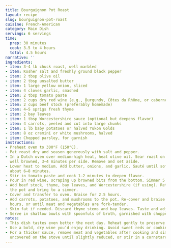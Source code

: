 ```yaml
---
title: Bourguignon Pot Roast
layout: recipe
slug: bourguignon-pot-roast
cuisine: French-American
category: Main Dish
servings: 6 servings
time:
  prep: 30 minutes
  cook: 3.5 to 4 hours
  total: 4.5 hours
narrative: ''
ingredients:
- item: 3–4 lb chuck roast, well marbled
- item: Kosher salt and freshly ground black pepper
- item: 2 tbsp olive oil
- item: 2 tbsp unsalted butter
- item: 1 large yellow onion, sliced
- item: 4 cloves garlic, smashed
- item: 2 tbsp tomato paste
- item: 2 cups dry red wine (e.g., Burgundy, Côtes du Rhône, or cabernet)
- item: 2 cups beef stock (preferably homemade)
- item: 4–5 sprigs fresh thyme
- item: 2 bay leaves
- item: 1 tbsp Worcestershire sauce (optional but deepens flavor)
- item: 4 carrots, peeled and cut into large chunks
- item: 1 lb baby potatoes or halved Yukon Golds
- item: 8 oz cremini or white mushrooms, halved
- item: Chopped parsley, for garnish
instructions:
- Preheat oven to 300°F (150°C).
- Pat roast dry and season generously with salt and pepper.
- In a Dutch oven over medium-high heat, heat olive oil. Sear roast on all sides until
  well browned, 3–4 minutes per side. Remove and set aside.
- Lower heat to medium. Add butter, onions, and garlic. Sauté until soft and golden,
  about 6–8 minutes.
- Stir in tomato paste and cook 1–2 minutes to deepen flavor.
- Pour in red wine, scraping up browned bits from the bottom. Simmer 5 minutes.
- Add beef stock, thyme, bay leaves, and Worcestershire (if using). Return roast to
  the pot and bring to a simmer.
- Cover and transfer to oven. Braise for 2.5 hours.
- Add carrots, potatoes, and mushrooms to the pot. Re-cover and braise another 1–1.5
  hours, or until meat and vegetables are fork-tender.
- Skim fat if needed. Discard thyme stems and bay leaves. Taste and adjust seasoning.
- Serve in shallow bowls with spoonfuls of broth, garnished with chopped parsley.
notes:
- This dish tastes even better the next day. Reheat gently to preserve texture.
- Use a bold, dry wine you’d enjoy drinking. Avoid sweet reds or cooking wine.
- For a thicker sauce, remove meat and vegetables after cooking and simmer liquid
  uncovered on the stove until slightly reduced, or stir in a cornstarch slurry.
---
```

